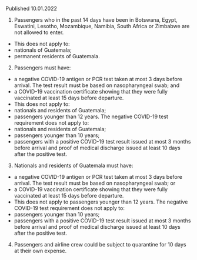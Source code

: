 Published 10.01.2022
1. Passengers who in the past 14 days have been in Botswana, Egypt, Eswatini, Lesotho, Mozambique, Namibia, South Africa or Zimbabwe are not allowed to enter.
- This does not apply to:
- nationals of Guatemala;
- permanent residents of Guatemala.
2. Passengers must have:
- a negative COVID-19 antigen or PCR test taken at most 3 days before arrival. The test result must be based on nasopharyngeal swab; and
- a COVID-19 vaccination certificate showing that they were fully vaccinated at least 15 days before departure.
- This does not apply to:
- nationals and residents of Guatemala;
- passengers younger than 12 years.
The negative COVID-19 test requirement does not apply to:
- nationals and residents of Guatemala;
- passengers younger than 10 years;
- passengers with a positive COVID-19 test result issued at most 3 months before arrival and proof of medical discharge issued at least 10 days after the positive test.
3. Nationals and residents of Guatemala must have:
- a negative COVID-19 antigen or PCR test taken at most 3 days before arrival. The test result must be based on nasopharyngeal swab; or
- a COVID-19 vaccination certificate showing that they were fully vaccinated at least 15 days before departure.
- This does not apply to passengers younger than 12 years.
The negative COVID-19 test requirement does not apply to:
- passengers younger than 10 years;
- passengers with a positive COVID-19 test result issued at most 3 months before arrival and proof of medical discharge issued at least 10 days after the positive test.
4. Passengers and airline crew could be subject to quarantine for 10 days at their own expense.